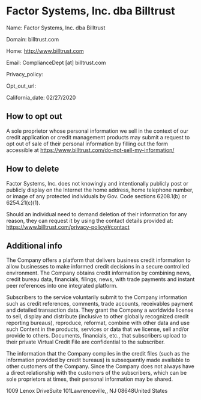 
# Factor Systems, Inc. dba Billtrust

Name: Factor Systems, Inc. dba Billtrust

Domain: billtrust.com

Home: http://www.billtrust.com

Email: ComplianceDept [at] billtrust.com

Privacy_policy: 

Opt_out_url: 

California_date: 02/27/2020



## How to opt out

A sole proprietor whose personal information we sell in the context of our credit application or credit management products may submit a request to opt out of sale of their personal information by filling out the form accessible at https://www.billtrust.com/do-not-sell-my-information/

## How to delete

Factor Systems, Inc. does not knowingly and intentionally publicly post or publicly display on the Internet the home address, home telephone number, or image of any protected individuals by Gov. Code sections 6208.1(b) or 6254.21(c)(1).

Should an individual need to demand deletion of their information for any reason, they can request it by using the contact details provided at: https://www.billtrust.com/privacy-policy/#contact

## Additional info

The Company offers a platform that delivers business credit information to allow businesses to make informed credit decisions in a secure controlled environment. The Company obtains credit information by combining news, credit bureau data, financials, filings, news, with trade payments and instant peer references into one integrated platform. 

Subscribers to the service voluntarily submit to the Company information such as credit references, comments, trade accounts, receivables payment and detailed transaction data. They grant the Company a worldwide license to sell, display and distribute (inclusive to other globally recognized credit reporting bureaus), reproduce, reformat, combine with other data and use such Content in the products, services or data that we license, sell and/or provide to others. Documents, financials, etc., that subscribers upload to their private Virtual Credit File are confidential to the subscriber. 

The information that the Company compiles in the credit files (such as the information provided by credit bureaus) is subsequently made available to other customers of the Company. Since the Company does not always have a direct relationship with the customers of the subscribers, which can be sole proprietors at times, their personal information may be shared.

1009 Lenox DriveSuite 101Lawrenceville,, NJ 08648United States

